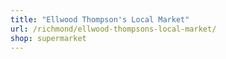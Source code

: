 ```yaml
---
title: "Ellwood Thompson's Local Market"
url: /richmond/ellwood-thompsons-local-market/
shop: supermarket
---
```

